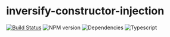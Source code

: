 # inversify-constructor-injection

[![Build Status](https://travis-ci.org/Roaders/inversify-constructor-injection.svg?branch=master)](https://travis-ci.org/Roaders/inversify-constructor-injection)
![NPM version](https://img.shields.io/npm/v/inversify-constructor-injection)
![Dependencies](https://img.shields.io/david/roaders/inversify-constructor-injection)
![Typescript](https://camo.githubusercontent.com/d81d2d42b56e290c0d4d74eb425e19242f4f2d3d/68747470733a2f2f696d672e736869656c64732e696f2f6e706d2f74797065732f73637275622d6a732e737667)